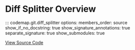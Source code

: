 # Diff Splitter Overview

::: codemap.git.diff_splitter
    options:
      members_order: source
      show_if_no_docstring: true
      show_signature_annotations: true
      separate_signature: true
      show_submodules: true

[View Source Code](https://github.com/SarthakMishra/codemap/blob/main/src/codemap/git/diff_splitter/__init__.py)

